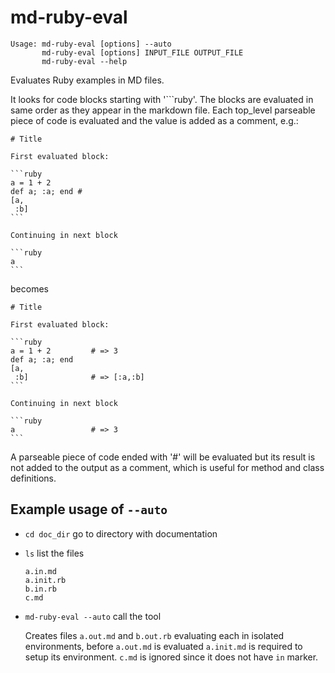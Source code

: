 # md-ruby-eval

    Usage: md-ruby-eval [options] --auto
           md-ruby-eval [options] INPUT_FILE OUTPUT_FILE
           md-ruby-eval --help

Evaluates Ruby examples in MD files.

It looks for code blocks starting with '```ruby'. The blocks are evaluated in same order
as they appear in the markdown file. Each top_level parseable piece of code is evaluated
and the value is added as a comment, e.g.:

    # Title

    First evaluated block:

    ```ruby
    a = 1 + 2
    def a; :a; end #
    [a,
     :b]
    ```

    Continuing in next block

    ```ruby
    a
    ```

becomes

    # Title

    First evaluated block:

    ```ruby
    a = 1 + 2         # => 3
    def a; :a; end
    [a,
     :b]              # => [:a,:b]
    ```

    Continuing in next block

    ```ruby
    a                 # => 3
    ```

A parseable piece of code ended with '#' will be evaluated but its result is not
added to the output as a comment, which is useful for method and class definitions.

## Example usage of `--auto`

-   `cd doc_dir` go to directory with documentation
-   `ls` list the files

        a.in.md
        a.init.rb
        b.in.rb
        c.md

-   `md-ruby-eval --auto` call the tool

    Creates files `a.out.md` and `b.out.rb` evaluating each in isolated environments, before
    `a.out.md` is evaluated `a.init.md` is required to setup its environment. `c.md` is ignored
    since it does not have `in` marker.
